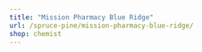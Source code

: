 ```yaml
---
title: "Mission Pharmacy Blue Ridge"
url: /spruce-pine/mission-pharmacy-blue-ridge/
shop: chemist
---
```

